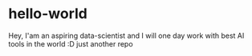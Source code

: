 # hello-world
Hey, I'am an aspiring data-scientist and I will one day work with best AI tools in the world :D
just another repo
